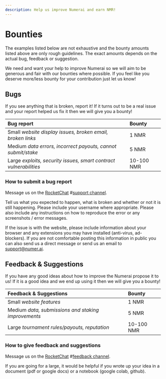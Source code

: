 ```yaml
---
description: Help us improve Numerai and earn NMR!
---
```


# Bounties

The examples listed below are not exhaustive and the bounty amounts listed above are only rough guidelines. The exact amounts depends on the actual bug, feedback or suggestion.

We need and want your help to improve Numerai so we will aim to be generous and fair with our bounties where possible. If you feel like you deserve more/less bounty for your contribution just let us know!

## Bugs

If you see anything that is broken, report it! If it turns out to be a real issue and your report helped us fix it then we will give you a bounty!

| Bug report | Bounty |
| :--- | :--- |
| Small _website display issues, broken email, broken links_ | 1 NMR |
| Medium _data errors, incorrect payouts, cannot submit/stake_ | 5 NMR |
| Large _exploits, security issues, smart contract vulnerabilities_ | 10-100 NMR |

### How to submit a bug report

Message us on the [RocketChat](https://community.numer.ai/) \#[support channel](https://community.numer.ai/channel/support).

Tell us what you expected to happen, what is broken and whether or not it is still happening. Please include your username where appropriate. Please also include any instructions on how to reproduce the error or any screenshots / error messages.

If the issue is with the website, please include information about your browser and any extensions you may have installed \(anti-virus, ad-blockers\). If you are not comfortable posting this information in public you can also send us a direct message or send us an email to support@numer.ai.

## Feedback & Suggestions

If you have any good ideas about how to improve the Numerai propose it to us! If it is a good idea and we end up using it then we will give you a bounty!

| Feedback & Suggestions | Bounty |
| :--- | :--- |
| Small _website features_ | 1 NMR |
| Medium _data, submissions and staking improvements_ | 5 NMR |
| Large _tournament rules/payouts, reputation_ | 10-100 NMR |

### How to give feedback and suggestions

Message us on the [RocketChat](https://community.numer.ai/) \#[feedback channel](https://community.numer.ai/channel/feedback).

If you are going for a large, it would be helpful if you wrote up your idea in a document \(pdf or google docs\) or a notebook \(google colab, github\).

